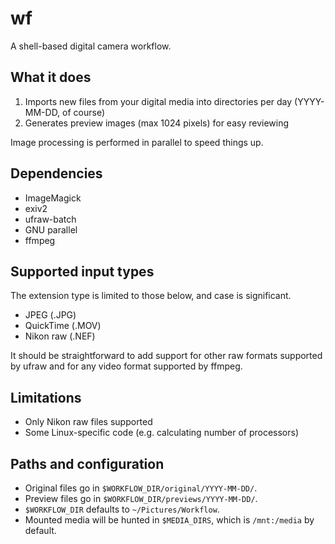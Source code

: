 # wf

A shell-based digital camera workflow.

## What it does

1. Imports new files from your digital media into directories per day
   (YYYY-MM-DD, of course)
2. Generates preview images (max 1024 pixels) for easy reviewing

Image processing is performed in parallel to speed things up.

## Dependencies

* ImageMagick
* exiv2
* ufraw-batch
* GNU parallel
* ffmpeg

## Supported input types

The extension type is limited to those below, and case is significant.

* JPEG (.JPG)
* QuickTime (.MOV)
* Nikon raw (.NEF)

It should be straightforward to add support for other raw formats supported by
ufraw and for any video format supported by ffmpeg.

## Limitations

* Only Nikon raw files supported
* Some Linux-specific code (e.g. calculating number of processors)

## Paths and configuration

* Original files go in `$WORKFLOW_DIR/original/YYYY-MM-DD/`.
* Preview files go in `$WORKFLOW_DIR/previews/YYYY-MM-DD/`.
* `$WORKFLOW_DIR` defaults to `~/Pictures/Workflow`.
* Mounted media will be hunted in `$MEDIA_DIRS`, which is `/mnt:/media` by
  default.
